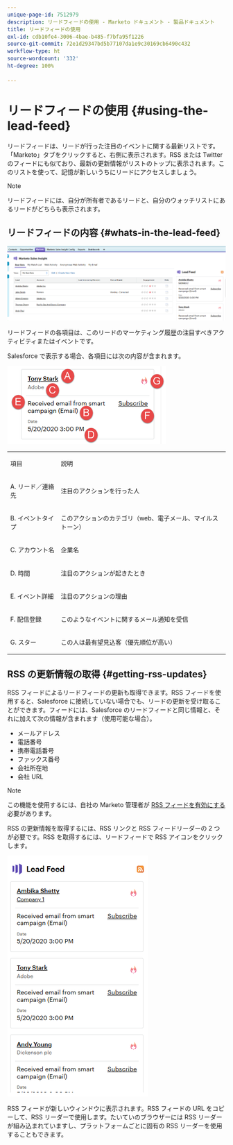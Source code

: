 ```yaml
---
unique-page-id: 7512979
description: リードフィードの使用 - Marketo ドキュメント - 製品ドキュメント
title: リードフィードの使用
exl-id: cdb10fe4-3006-4bae-b485-f7bfa95f1226
source-git-commit: 72e1d29347bd5b77107da1e9c30169cb6490c432
workflow-type: ht
source-wordcount: '332'
ht-degree: 100%

---
```


# リードフィードの使用 {#using-the-lead-feed}

リードフィードは、リードが行った注目のイベントに関する最新リストです。「Marketo」タブをクリックすると、右側に表示されます。RSS または Twitter のフィードにも似ており、最新の更新情報がリストのトップに表示されます。このリストを使って、記憶が新しいうちにリードにアクセスしましょう。

>[!NOTE]
>
>リードフィードには、自分が所有者であるリードと、自分のウォッチリストにあるリードがどちらも表示されます。

## リードフィードの内容 {#whats-in-the-lead-feed}

![](assets/one.png)

リードフィードの各項目は、このリードのマーケティング履歴の注目すべきアクティビティまたはイベントです。

Salesforce で表示する場合、各項目には次の内容が含まれます。

![](assets/two.png)

<table> 
 <colgroup> 
  <col> 
  <col> 
 </colgroup> 
 <tbody> 
  <tr> 
   <td><p>項目</p></td> 
   <td><p>説明</p></td> 
  </tr> 
  <tr> 
   <td><p>A. リード／連絡先</p></td> 
   <td><p>注目のアクションを行った人</p></td> 
  </tr> 
  <tr> 
   <td><p>B. イベントタイプ</p></td> 
   <td><p>このアクションのカテゴリ（web、電子メール、マイルストーン）</p></td> 
  </tr> 
  <tr> 
   <td><p>C. アカウント名</p></td> 
   <td><p>企業名</p></td> 
  </tr> 
  <tr> 
   <td><p>D. 時間</p></td> 
   <td><p>注目のアクションが起きたとき</p></td> 
  </tr> 
  <tr> 
   <td><p>E. イベント詳細</p></td> 
   <td><p>注目のアクションの理由</p></td> 
  </tr> 
  <tr> 
   <td><p>F. 配信登録</p></td> 
   <td><p>このようなイベントに関するメール通知を受信</p></td> 
  </tr> 
  <tr> 
   <td><p>G. スター</p></td> 
   <td><p>この人は最有望見込客（優先順位が高い）</p></td> 
  </tr> 
 </tbody> 
</table>

## RSS の更新情報の取得 {#getting-rss-updates}

RSS フィードによるリードフィードの更新も取得できます。RSS フィードを使用すると、Salesforce に接続していない場合でも、リードの更新を受け取ることができます。フィードには、Salesforce のリードフィードと同じ情報と、それに加えて次の情報が含まれます（使用可能な場合）。

* メールアドレス
* 電話番号
* 携帯電話番号
* ファックス番号
* 会社所在地
* 会社 URL

>[!NOTE]
>
>この機能を使用するには、自社の Marketo 管理者が [RSS フィードを有効にする](/help/marketo/product-docs/marketo-sales-insight/msi-for-salesforce/features/msi-configuration-tab/enable-rss-for-sales-insight.md)必要があります。

RSS の更新情報を取得するには、RSS リンクと RSS フィードリーダーの 2 つが必要です。RSS を取得するには、リードフィードで RSS アイコンをクリックします。

![](assets/three.png)

RSS フィードが新しいウィンドウに表示されます。RSS フィードの URL をコピーして、RSS リーダーで使用します。たいていのブラウザーには RSS リーダーが組み込まれていますし、プラットフォームごとに固有の RSS リーダーを使用することもできます。
